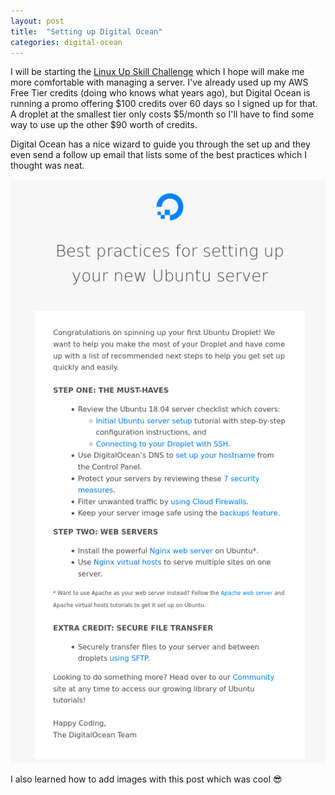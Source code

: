 ```yaml
---
layout: post
title:  "Setting up Digital Ocean"
categories: digital-ocean
---
```


I will be starting the [Linux Up Skill Challenge](https://github.com/snori74/linuxupskillchallenge) which I hope will make me more comfortable with managing a server. I've already used up my AWS Free Tier credits (doing who knows what years ago), but Digital Ocean is running a promo offering $100 credits over 60 days so I signed up for that. A droplet at the smallest tier only costs $5/month so I'll have to find some way to use up the other $90 worth of credits. 

Digital Ocean has a nice wizard to guide you through the set up and they even send a follow up email that lists some of the best practices which I thought was neat.

![image](/assets/2020-09-11-13-07-34.png)

I also learned how to add images with this post which was cool 😎